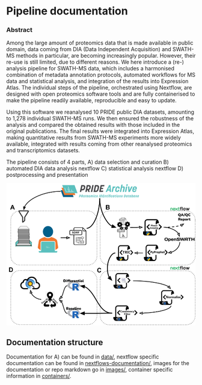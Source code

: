 # Pipeline documentation

### Abstract 

Among the large amount of proteomics data that is made available in public domain, data coming from DIA (Data Independent Acquisition) and SWATH-MS methods in particular, are becoming increasingly popular. However, their re-use is still limited, due to different reasons. We here introduce a (re-) analysis pipeline for SWATH-MS data, which includes a harmonised combination of metadata annotation protocols, automated workflows for MS data and statistical analysis, and integration of the results into Expression Atlas. The individual steps of the pipeline, orchestrated using Nextflow, are designed with open proteomics software tools and are fully containerised to make the pipeline readily available, reproducible and easy to update.

Using this software we reanalysed 10 PRIDE public DIA datasets, amounting to 1,278 individual SWATH-MS runs. We then ensured the robustness of the analysis and compared the obtained results with those included in the original publications. The final results were integrated into Expression Atlas, making quantitative results from SWATH-MS experiments more widely available, integrated with results coming from other reanalysed proteomics and transcriptomics datasets. 

The pipeline consists of 4 parts, 
A) data selection and curation
B) automated DIA data analysis nextflow
C) statistical analysis nextflow
D) postprocessing and presentation 

![Pipeline overview](images/DIA-Pipeline.png)

## Documentation structure
Documentation for A) can be found in [data/](data/), nextflow specific documentation can be found in [nextflows-documentation/](nextflows-documentation/), images for the documentation or repo markdown go in [images/](images/), container specific information in [containers/](containers/). 
